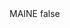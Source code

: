 <?xml version="1.0" encoding="UTF-8"?>
<CustomMetadata xmlns="http://soap.sforce.com/2006/04/metadata">
    <label>MAINE</label>
    <protected>false</protected>
</CustomMetadata>
